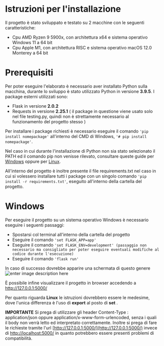 ﻿# Istruzioni per l'installazione

Il progetto è stato sviluppato e testato su 2 macchine con le seguenti caratteristiche:

- Cpu AMD Ryzen 9 5900x, con architettura x64 e sistema operativo Windows 11 a 64 bit
- Cpu Apple M1, con architettura RISC e sistema operativo macOS 12.0 Monterey a 64 bit

# Prerequisiti

Per poter eseguire l'elaborato è necessario aver installato Python sulla macchina, durante lo sviluppo è stato utilizzato Python in versione **3.9.5**.
I package esterni utilizzati sono:

- Flask in versione **2.0.2**
- Requests in versione **2.25.1** ( il package in questione viene usato solo nel file testing.py, quindi non è strettamente necessario al funzionamento del progetto stesso )

Per installare i package richiesti è necessario eseguire il comando `'pip install nomepackage'` all'interno del CMD di Windows, `'# pip install nomepackage'`.

Nel caso in cui durante l'installazione di Python non sia stato selezionato il PATH ed il comando pip non venisse rilevato, consultare queste guide per [Windows](https://stackoverflow.com/questions/23708898/pip-is-not-recognized-as-an-internal-or-external-command) oppure per [Linux](https://stackoverflow.com/questions/9780717/bash-pip-command-not-found).

All'interno del progetto è inoltre presente il file requirements.txt nel caso in cui si volessero installare tutti i package con un singolo comando `'pip install -r requirements.txt'`, eseguito all'interno della cartella del progetto.

# Windows

Per eseguire il progetto su un sistema operativo Windows è necessario eseguire i seguenti passaggi:

- Spostarsi col terminal all'interno della cartella del progetto
- Eseguire il comando `'set FLASK_APP=app'`
- Eseguire il comando `'set FLASK_ENV=development' (passaggio non necessario ma consigliato per poter eseguire eventuali modifiche al codice durante l'esecuzione)`
- Eseguire il comando `'flask run'`

In caso di successo dovrebbe apparire una schermata di questo genere
![enter image description here](https://cdn.discordapp.com/attachments/795656559727476796/987108061502119946/unknown.png)

È possibile infine visualizzare il progetto in browser accedendo a http://127.0.0.1:5000/

Per quanto riguarda **Linux** le istruzioni dovrebbero essere le medesime, dove l'unica differenza è l'uso di **export** al posto di **set** .

**IMPORTANTE**
Si prega di utilizzare gli header Content-Type : application/json oppure application/x-www-form-urlencoded, senza i quali il body non verrà letto ed interpretato correttamente.
Inoltre si prega di fare le richieste tramite l'url [http://127.0.0.1:5000/](http://127.0.0.1:5000/) invece di [http://localhost:5000/](http://localhost:5000/) in quanto potrebbero essere presenti problemi di compatibilità.
